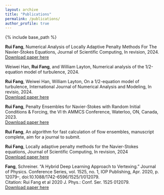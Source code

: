 ```yaml
---
layout: archive
title: "Publications"
permalink: /publications/
author_profile: true
---
```

{% include base_path %}

**Rui Fang**, Numerical Analysis of Locally Adaptive Penalty Methods For The Navier-Stokes Equations, Journal of Scientific Computing, In revision, 2024. <br />
[Download paper here](
https://arxiv.org/abs/2404.11712
)

Weiwei Han, **Rui Fang**, and William Layton, Numerical analysis of the 1/2-equation model of turbulence, 2024. <br />

**Rui Fang**, Weiwei Han, William Layton, On a 1/2-equation model of turbulence, International Journal of Numerical Analysis and Modeling, In revisio, 2024. <br />
[Download paper here](
 https://arxiv.org/abs/2309.03358
)


**Rui Fang**, Penalty Ensembles for Navier-Stokes with Random Initial Conditions & Forcing, the VI th AMMCS Conference, Waterloo, ON,
Canada, 2023.  <br />
[Download paper here](
https://arxiv.org/abs/2309.12870v2
)

**Rui Fang**, An algorithm for fast calculation of flow ensembles, manuscript complete, aim for a journal to submit.

**Rui Fang**, Locally adaptive penalty methods for the Navier-Stokes equations, Journal of Scientific Computing, In revision, 2024  <br />
[Download paper here](
https://arxiv.org/abs/2404.11712
)
   	
**Fang**, Schreiner. “A Hybrid Deep Learning Approach to Vertexing.” Journal of Physics. Conference Series,
vol. 1525, no. 1, IOP Publishing, Apr. 2020, p. 12079–, doi:10.1088/1742-6596/1525/1/012079. <br />
Citation: Rui Fang et al 2020 J. Phys.: Conf. Ser. 1525 012079. <br />
[Download paper here](
https://doi.org/10.1088/1742-6596/1525/1/012079
)
